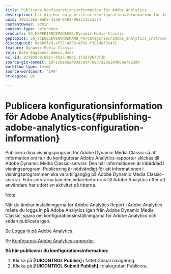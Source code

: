```yaml
---
title: Publicera konfigurationsinformation för Adobe Analytics
description: Lär dig hur du publicerar konfigurationsinformation för Adobe Analytics.
uuid: 39b1c2bd-8eb8-43a8-9482-9623115c5374
contentOwner: admin
content-type: reference
products: SG_EXPERIENCEMANAGER/Dynamic-Media-Classic
geptopics: SG_SCENESEVENONDEMAND_PK/categories/adobe_analytics_instrumentation_kit
discoiquuid: deeb9fed-ef27-4d58-af98-f381de33c431
feature: Dynamic Media Classic
role: Data Engineer,Admin,User
exl-id: 02782dc0-601f-453a-98d1-1fdd7267df3b
source-git-commit: 1d71cbe6e2493ac8d47e837a20e194b6ae7a22d4
workflow-type: tm+mt
source-wordcount: '144'
ht-degree: 0%

---
```


# Publicera konfigurationsinformation för Adobe Analytics{#publishing-adobe-analytics-configuration-information}

Publicera dina visningsprogram för Adobe Dynamic Media Classic så att information om hur du konfigurerar Adobe Analytics-rapporter skickas till Adobe Dynamic Media Classic-servrar. Den här informationen är inbäddad i visningsprogram. Publicering är nödvändigt för att informationen i visningsprogrammen ska vara tillgänglig på Adobe Dynamic Media Classic-servrar. Från servrarna kan den vidarebefordras till Adobe Analytics efter att användare har utfört en aktivitet på tittarna.

>[!NOTE]
>
>När du ändrar inställningarna för Adobe Analytics Report i Adobe Analytics måste du logga in på Adobe Analytics igen från Adobe Dynamic Media Classic, spara om konfigurationsinställningarna för Adobe Analytics och sedan publicera igen.

Se [Logga in på Adobe Analytics](log-analytics.md#log_in_to_adobe_analytics).

Se [Konfigurera Adobe Analytics-rapporter](configuring-analytics-reports.md#configuring_adobe_analytics_reports).

**Så här publicerar du konfigurationsinformation:**

1. Klicka på **[!UICONTROL Publish]** i fältet Global navigering.
1. Klicka på **[!UICONTROL Submit Publish]** i dialogrutan Publicera.
